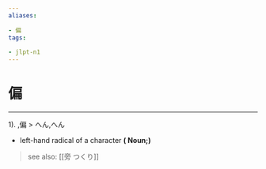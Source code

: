 ```yaml
---
aliases:
    
- 偏
tags:
    
- jlpt-n1
---
```


# 偏
---
1).
,偏 > へん,へん

- left-hand radical of a character
**( Noun;)**
> see also:  [[旁 つくり]]
            